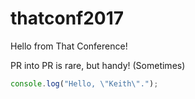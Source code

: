 # thatconf2017

Hello from That Conference!

PR into PR is rare, but handy! (Sometimes)

```javascript
console.log("Hello, \"Keith\".");
```
